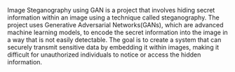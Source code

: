 Image Steganography using GAN is a project that involves hiding secret information within an image using a technique called steganography. The project uses Generative Adversarial Networks(GANs), which are advanced machine
learning models, to encode the secret information into the image in a way that is not easily detectable. The goal is to create a system that can securely transmit sensitive data by
embedding it within images, making it difficult for unauthorized individuals to notice or access the hidden information.
